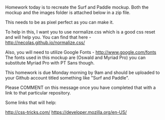 Homework today is to recreate the Surf and Paddle mockup. Both the mockup and the images folder is attached below in a zip file.

This needs to be as pixel perfect as you can make it.

To help in this, I want you to use normalize.css which is a good css reset and will help you. 
You can find that here - http://necolas.github.io/normalize.css/

Also, you will need to utilize Google Fonts - http://www.google.com/fonts
The fonts used in this mockup are (Oswald and Myriad Pro) you can substitute Myriad Pro with PT Sans though.

This homework is due Monday morning by 9am and should be uploaded to your Github account titled something like "Surf and Paddle".

Please COMMENT on this message once you have completed that with a link to that particular repository.

Some links that will help:

http://css-tricks.com/
https://developer.mozilla.org/en-US/